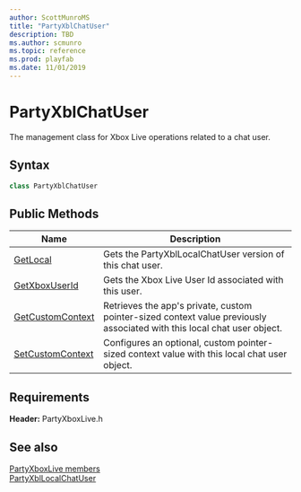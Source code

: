 ```yaml
---
author: ScottMunroMS
title: "PartyXblChatUser"
description: TBD
ms.author: scmunro
ms.topic: reference
ms.prod: playfab
ms.date: 11/01/2019
---
```


# PartyXblChatUser  

The management class for Xbox Live operations related to a chat user.  

## Syntax  
  
```cpp  
class PartyXblChatUser  
```  
  
## Public Methods  
  
| Name | Description |  
| --- | --- |  
| [GetLocal](methods/partyxblchatuser_getlocal.md) | Gets the PartyXblLocalChatUser version of this chat user. |  
| [GetXboxUserId](methods/partyxblchatuser_getxboxuserid.md) | Gets the Xbox Live User Id associated with this user. |  
| [GetCustomContext](methods/partyxblchatuser_getcustomcontext.md) | Retrieves the app's private, custom pointer-sized context value previously associated with this local chat user object. |  
| [SetCustomContext](methods/partyxblchatuser_setcustomcontext.md) | Configures an optional, custom pointer-sized context value with this local chat user object. |  

  
  
## Requirements  
  
**Header:** PartyXboxLive.h
  
## See also  
[PartyXboxLive members](../../partyxboxlive_members.md)  
[PartyXblLocalChatUser](../PartyXblLocalChatUser/partyxbllocalchatuser.md)
  
  
  
